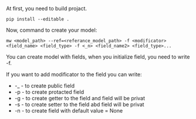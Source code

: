 At first, you need to build projact.
```
pip install --editable .
```

Now, command to create your model:
```
mw <model_path> --ref=<referance_model_path> -f <modificator> <field_name> <field_type> -f <_n> <field_name2> <field_type>...
```
You can create model with fields, when you initialize field, you need to write -f.

If you want to add modificator to the field you can write:
- -_ - to create public field
- -p - to create protacted field
- -g - to create getter to the field and field will be privat
- -s - to create setter to the field abd field will be privat
- -n - to create field with default value = None 
